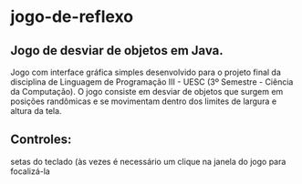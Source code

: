 # jogo-de-reflexo
## Jogo de desviar de objetos em Java.
Jogo com interface gráfica simples desenvolvido para o projeto final da disciplina de Linguagem de Programação III - UESC (3º Semestre - Ciência da Computação). O jogo consiste em desviar de objetos que surgem em posições randômicas e se movimentam dentro dos limites de largura e altura da tela.
<h2> Controles: </h2> <p> setas do teclado (às vezes é necessário um clique na janela do jogo para focalizá-la</p>
